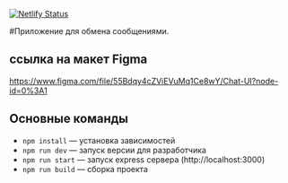 [![Netlify Status](https://api.netlify.com/api/v1/badges/fdeba6b3-1d9c-41c4-8687-6e6608a7c163/deploy-status)](https://app.netlify.com/sites/eloquent-liger-e7a33b/deploys)

#Приложение для обмена сообщениями.


## ссылка на макет Figma 
https://www.figma.com/file/55Bdqy4cZViEVuMq1Ce8wY/Chat-UI?node-id=0%3A1

## Основные команды

- `npm install` — установка зависимостей
- `npm run dev` — запуск версии для разработчика
- `npm run start` — запуск express сервера (http://localhost:3000)
- `npm run build` — сборка проекта

